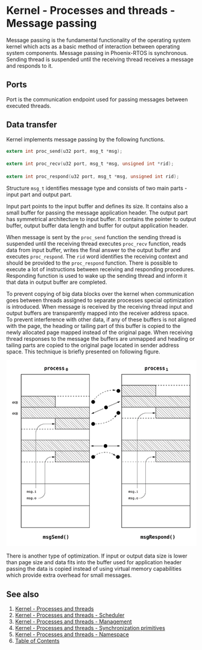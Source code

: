 # Kernel - Processes and threads - Message passing

Message passing is the fundamental functionality of the operating system kernel which acts as a basic method of
interaction between operating system components. Message passing in Phoenix-RTOS is synchronous. Sending thread is
suspended until the receiving thread receives a message and responds to it.

## Ports

Port is the communication endpoint used for passing messages between executed threads.

## Data transfer

Kernel implements message passing by the following functions.

```c
extern int proc_send(u32 port, msg_t *msg);

extern int proc_recv(u32 port, msg_t *msg, unsigned int *rid);

extern int proc_respond(u32 port, msg_t *msg, unsigned int rid);
```

Structure `msg_t` identifies message type and consists of two main parts - input part and output part.

Input part points to the input buffer and defines its size. It contains also a small buffer for passing the message
application header. The output part has symmetrical architecture to input buffer. It contains the pointer to output
buffer, output buffer data length and buffer for output application header.

When message is sent by the `proc_send` function the sending thread is suspended until the receiving thread executes
`proc_recv` function, reads data from input buffer, writes the final answer to the output buffer and executes
`proc_respond`. The `rid` word identifies the receiving context and should be provided to the `proc_respond` function.
There is possible to execute a lot of instructions between receiving and responding procedures. Responding function is
used to wake up the sending thread and inform it that data in output buffer are completed.

To prevent copying of big data blocks over the kernel when communication goes between threads assigned to separate
processes special optimization is introduced. When message is received by the receiving thread input and output buffers
are transparently mapped into the receiver address space. To prevent interference with other data, if any of these
buffers is not aligned with the page, the heading or tailing part of this buffer is copied to the newly allocated page
mapped instead of the original page. When receiving thread responses to the message the buffers are unmapped and heading
or tailing parts are copied to the original page located in sender address space. This technique is briefly presented on
following figure.

![Image](_images/proc-msg1.png)

There is another type of optimization. If input or output data size is lower than page size and data fits into the
buffer used for application header passing the data is copied instead of using virtual memory capabilities which provide
extra overhead for small messages.

## See also

1. [Kernel - Processes and threads](proc.md)
2. [Kernel - Processes and threads - Scheduler](scheduler.md)
3. [Kernel - Processes and threads - Management](forking.md)
4. [Kernel - Processes and threads - Synchronization primitives](sync.md)
5. [Kernel - Processes and threads - Namespace](namespace.md)
6. [Table of Contents](../../README.md)
